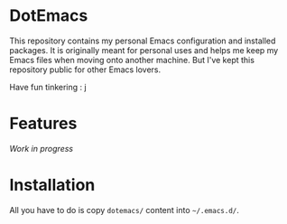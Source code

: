 DotEmacs
========

This repository contains my personal Emacs configuration and installed packages. It is originally meant for personal uses and helps me keep my Emacs files when moving onto another machine. But I've kept this repository public for other Emacs lovers.

Have fun tinkering : j

Features
========

*Work in progress*

Installation
============

All you have to do is copy `dotemacs/` content into `~/.emacs.d/`.
